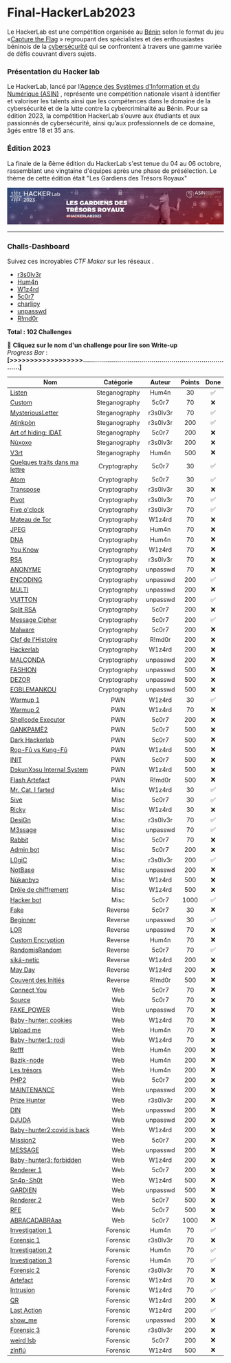 # Final-HackerLab2023

Le HackerLab est une compétition organisée au [Bénin](https://fr.wikipedia.org/wiki/B%C3%A9nin)  selon le format du jeu «[Capture the Flag](https://fr.wikipedia.org/wiki/Wargame_(hacking)) » regroupant des spécialistes et des enthousiastes béninois de la [cybersécurité](https://fr.wikipedia.org/wiki/Cybers%C3%A9curit%C3%A9)  qui se confrontent à travers une gamme variée de défis couvrant divers sujets. 

### Présentation du Hacker lab
Le HackerLab, lancé par l’[Agence des Systèmes d'Information et du Numérique (ASIN)](https://fr.wikipedia.org/wiki/Agence_nationale_de_la_s%C3%A9curit%C3%A9_des_syst%C3%A8mes_d%27information_(B%C3%A9nin)) , représente une compétition nationale visant à identifier et valoriser les talents ainsi que les compétences dans le domaine de la cybersécurité et de la lutte contre la cybercriminalité au Bénin. Pour sa édition 2023, la compétition HackerLab s’ouvre aux étudiants et aux passionnés de cybersécurité, ainsi qu’aux professionnels de ce domaine, âgés entre 18 et 35 ans. 

### Édition 2023
La finale de la 6ème édition du HackerLab s'est tenue du 04 au 06 octobre, rassemblant une vingtaine d'équipes après une phase de présélection. Le thème de cette édition était "Les Gardiens des Trésors Royaux"

![HackerLab](Images/asinbenin_cover.jpeg)

-------------------------------------------------------------------
### Challs-Dashboard

Suivez ces incroyables *CTF Maker* sur   les réseaux . 

- [r3s0lv3r](https://www.linkedin.com/in/d%C3%A9bora-codjia-94417821b/?utm_source=share&utm_campaign=share_via&utm_content=profile&utm_medium=android_app)
- [Hum4n](https://www.linkedin.com/in/hored-sossou-70792b114/) 
- [W1z4rd](https://www.linkedin.com/in/emmanuel-hemadou-902725190/)
- [5c0r7](https://www.linkedin.com/in/adonishomevo) 
- [charlipy](https://www.linkedin.com/in/agossou-eliphele-charli/) 
- [unpasswd](https://www.linkedin.com/in/arafat-lassissi-1883aa215/) 
- [R!md0r](https://www.linkedin.com/in/aristide-sossou-9b315a127/)

**Total : 102 Challenges**   

🎯 **Cliquez sur le nom d'un challenge pour lire son Write-up**     
*Progress Bar* :    
**[>>>>>>>>>>>>>>>>>>............................................................................]**  


| Nom                                                              | Catégorie     | Auteur     | Points | Done   |
|------------------------------------------------------------------|:-------------:|:----------:|:------:|:------:|
| [Listen](./Steganography/Listen.md)                                    | Steganography          | Hum4n   | 30     |✅ |
| [Custom](./Steganography/Custom.md)                                            | Steganography          | 5c0r7   | 70     |❌ |
| [MysteriousLetter](./Steganography/MysteriousLetter.md)                                    | Steganography        | r3s0lv3r   | 70     |✅ |
| [Atinkpòn](./Steganography/Atinkpòn.md)                                        | Steganography        | r3s0lv3r   | 200     |✅ |
| [Art of hiding: IDAT](./Steganography/Art-of-hiding-IDAT.md)                              | Steganography        | 5c0r7   | 200     |❌ |
| [Nùxoxo](./Steganography/Nùxoxo.md)                              | Steganography        | r3s0lv3r    | 200     |❌ |
| [V3rt](./Steganography/V3rt.md)                                    | Steganography        | Hum4n | 500    |❌ |
| [Quelques traits dans ma lettre](Cryptography/Quelques-traits-dans-ma-lettre.md)                                        | Cryptography        | 5c0r7 | 30    |✅ |
| [Atom](./Cryptography/Atom.md)                                     |Cryptography      | 5c0r7   | 30     |✅ |
| [Transpose](./Cryptography/Transpose.md)                       |Cryptography      | r3s0lv3r      | 30     |❌ |
| [Pivot](./Cryptography/Pivot.md)                               | Cryptography     | r3s0lv3r   | 70     |✅ |
| [Five o'clock](./Cryptography/Five-o'clock.md)                       | Cryptography     |r3s0lv3r       | 70     |✅ |
| [Mateau de Tor](./Cryptography/Mateau-de-Tor.md)                       | Cryptography     | W1z4rd      | 70    |❌ |
| [JPEG](./Cryptography/JPEG.md)               | Cryptography     | Hum4n      | 70    |❌ |
| [DNA](./Cryptography/DNA.md)               | Cryptography     |  Hum4n     | 70    |❌ |
| [You Know](./Cryptography/You-Know.md)               | Cryptography     | W1z4rd      | 70    |❌ |
| [RSA](./Cryptography/RSA.md)                                             |  Cryptography        | r3s0lv3r   | 70      |❌ |
| [ANONYME](./Cryptography/ANONYME.md)                                       | Cryptography         | unpasswd     | 70     |❌ |
| [ENCODING](./Cryptography/ENCODING.md)                 | Cryptography         | unpasswd      | 200     |✅ |
| [MULTI](./Cryptography/MULTI.md)                                   | Cryptography         |unpasswd      | 200    |❌ |
| [VUITTON](./Cryptography/VUITTON.md)                                         | Cryptography           | unpasswd   | 200     | ✅|
| [Split RSA](./Cryptography/Split-RSA.md)                                           | Cryptography           | 5c0r7     | 200    |❌ |
| [Message Cipher](./Cryptography/Message-Cipher.md)                                     | Cryptography           | 5c0r7   | 200    |✅  |
| [Malware](./Cryptography/Malware.md)                           | Cryptography           | 5c0r7     | 200    |❌ |
| [Clef de l'Histoire](./Cryptography/Clef-de-l'Histoire.md)                          | Cryptography           | R!md0r     | 200    |❌ |
| [Hackerlab](./Cryptography/Hackerlab.md)                   | Cryptography           | W1z4rd     | 200    |❌ |
| [MALCONDA](./Cryptography/MALCONDA.md)                 | Cryptography       | unpasswd      | 200    |❌ |
| [FASHION](./Cryptography/FASHION.md)                                         |Cryptography        | unpasswd   | 500    |❌ |
| [DEZOR](./Cryptography/DEZOR.md)                    | Cryptography       | unpasswd     | 500    |❌ |
| [EGBLEMANKOU](./Cryptography/EGBLEMANKOU.md)                                         |Cryptography       | unpasswd    | 500    |❌ |
| [Warmup 1](./PWN/Warmup-1.md)                           | PWN       |  W1z4rd    | 30    | ✅|
| [Warmup 2](./PWN/Warmup-2.md)                                  | PWN      |W1z4rd      | 70     |❌ |
| [Shellcode Executor](./PWN/Shellcode-Executor.md)                                      | PWN      | 5c0r7   | 200     |❌ |
| [GANKPAMÈ2](./PWN/GANKPAMÈ2.md)                       | PWN | 5c0r7   | 500     |❌ |
| [Dark Hackerlab](./PWN/Dark-Hackerlab.md)  | PWN | 5c0r7       | 500     |❌ |
| [Rop-Fû vs Kung-Fû](./PWN/Rop-Fu-Vs-Kung-Fu.md)                   | PWN | W1z4rd       | 500     |❌ |
| [INIT](./PWN/INIT.md)   | PWN |  5c0r7      | 500    |❌ |
| [DɔkunXɔsu Internal System](./PWN/DɔkunXɔsu-Internal-System.md)              | PWN | W1z4rd       | 500    |❌ |
| [Flash Artefact](./PWN/Flash-Artefact.md)                                         | PWN           | R!md0r   | 500     |❌ |
| [Mr. Cat, I farted](./Misc/Mr.Cat,I-farted.md)   | Misc           | W1z4rd   | 30     |✅ |
| [5ive](./Misc/5ive.md)   | Misc           | 5c0r7   | 30     | ✅|
| [Ricky](./Misc/Ricky.md)                                   | Misc           | W1z4rd     | 30     |❌ |
| [DesiGn](./Misc/DesiGn.md)                         | Misc           |  r3s0lv3r     | 70    |✅ |
| [M3ssage](./Misc/M3ssage.md)                                     | Misc           | unpasswd   | 70    |✅ |
| [Rabbit](./Misc/Rabbit.md)                                           | Misc           | 5c0r7   | 70    |❌ |
| [Admin bot](./Misc/Adminbot.md)                                           | Misc           | 5c0r7   | 200    |❌ |
| [L0giC](./Misc/L0giC.md)                          | Misc           | r3s0lv3r      | 200    |✅ |
| [NotBase](./Misc/NotBase.md)                              | Misc           | unpasswd      | 200    |❌ |
| [Nùkanbyɔ](./Misc/Nùkanbyɔ.md)                               | Misc           | W1z4rd      | 500    |❌ |
| [Drôle de chiffrement](./Misc/Drôle-de-chiffrement.md)                                         | Misc       | W1z4rd      | 500    |❌ |
| [Hacker bot](./Reverse/Hacker-bot.md)                           | Misc       | 5c0r7      | 1000    |✅ |
| [Fake](./Reverse/Fake.md)                                  | Reverse     | 5c0r7     | 30     |❌ |
| [Beginner](./Reverse/Beginner.md)                                      | Reverse      | unpasswd   | 30     |✅ |
| [LOR](./Reverse/LOR.md)                       | Reverse | unpasswd   | 70     |❌ |
| [Custom Encryption](./Reverse/Custom-Encryption.md)  | Reverse | Hum4n       | 70     |❌ |
| [RandomisRandom](./Reverse/RandomisRandom.md)                   |Reverse  | 5c0r7       | 70     |✅ |
| [siká-netic](./Reverse/siká-netic.md)   | Reverse | W1z4rd       | 200    |❌ |
| [May Day](./Reverse/MayDay.md)              | Reverse | W1z4rd        | 200    |❌ |
| [Couvent des Initiés](./Reverse/Couvent-des-Initiés.md)                                         | Reverse           | R!md0r   | 500     |❌ |
| [Connect You](./Web/ConnectYou.md)                                     | Web           | 5c0r7    | 70     |❌ |
| [Source](./Web/Source.md)                                   | Web           | 5c0r7      | 70     |❌ |
| [FAKE_POWER](./Web/FAKE_POWER.md)                         | Web           | unpasswd      | 70    |❌ |
| [Baby-hunter: cookies](./Web/Baby-hunter-cookies.md)                                     | Web           | W1z4rd   | 70    |❌ |
| [Upload me](./Web/Upload-me.md)                                           | Web           | Hum4n   | 70    |❌ |
| [Baby-hunter1: rodi](./Web/Baby-hunter1-rodi.md)                                           | Web           | W1z4rd    | 70    |❌ |
| [Refff](./Web/Refff.md)                          | Web           |  Hum4n     | 200    |❌ |
| [Bazik-node](./Web/Bazik-node.md)                              | Web           |   Hum4n    | 200    |❌ |
| [Les trésors](./Web/Les-trésors.md)                               | Web           |  Hum4n     | 200    |❌ |
| [PHP2](./Web/PHP2.md)                               | Web           |  5c0r7      | 200    |❌ |
| [MAINTENANCE](./Web/MAINTENANCE.md)                                         | Web       | unpasswd     | 200    |❌ |
| [Prize Hunter](./Web/Prize-Hunter.md)                           | Web       |r3s0lv3r      | 200    |❌ |
| [DIN](./Web/DIN.md)                                  | Web      | unpasswd      | 200     |❌ |
| [DJUDA](./Web/DJUDA.md)                                      | Web      | unpasswd   | 200     |❌ |
| [Baby-hunter2:covid is back](./Web/Baby-hunter2-covid-is-back.md)                       | Web | W1z4rd   | 200     |❌ |
| [Mission2](./Web/Mission2.md)  | Web | 5c0r7        | 200     |❌ |
| [MESSAGE](./Web/MESSAGE.md)                   | Web | unpasswd       | 200     |❌ |
| [Baby-hunter3: forbidden](./Web/Baby-hunter3-forbidden.md)   | Web | W1z4rd       | 200    |❌ |
| [Renderer 1](./Web/Renderer-1.md)              | Web | 5c0r7       | 200    |❌ |
| [Sn4p-Sh0t](./Web/Sn4p-Sh0t.md)                                         | Web           | W1z4rd   | 500     |❌ |
| [GARDIEN](./Web/GARDIEN.md)                                     | Web           | unpasswd   | 500     |❌ |
| [Renderer 2](./Web/Renderer-2.md)                                   | Web           | 5c0r7       | 500     |❌ |
| [RFE](./Web/RFE.md)                         | Web           |  5c0r7      | 500    |❌ |
| [ABRACADABRAaa](./Web/ABRACADABRAaa.md)                                     | Web           | 5c0r7   | 1000    |❌ |
| [Investigation 1](./Forensic/Investigation-1.md)                                           | Forensic           |  Hum4n | 70    |✅ |
| [Forensic 1](./Forensic/Forensic-1.md)                                           | Forensic           | r3s0lv3r   | 70    |❌ |
| [Investigation 2](./Forensic/Investigation-2.md)                          | Forensic           |  Hum4n     | 70    |✅ |
| [Investigation 3](./Forensic/Investigation-3.md)                              | Forensic           | Hum4n      | 70    |✅ |
| [Forensic 2](./Forensic/Forensic-2.md)                               | Forensic           | r3s0lv3r      | 70    |❌ |
| [Artefact](./Forensic/Artefact.md)                       | Forensic |W1z4rd   | 70     |❌ |
| [Intrusion](./Forensic/Intrusion.md)  | Forensic | W1z4rd       | 70     |✅|
| [QR](./Forensic/QR.md)                   | Forensic |  W1z4rd      | 200     |❌ |
| [Last Action](./Forensic/Last-Action.md)   | Forensic |W1z4rd     | 200    |✅|
| [show_me](./Forensic/show_me.md)              | Forensic | unpasswd       | 200    |❌ |
| [Forensic 3](./Forensic/Forensic-3.md)                                         | Forensic           | r3s0lv3r     | 200     |❌ |
| [weird lsb](./Forensic/weird-lsb.md)                                     | Forensic           |5c0r7    | 200     |❌ |
| [zǐnflú](./Forensic/zǐnflú.md)                                   | Forensic           | W1z4rd      | 500     |❌ |

